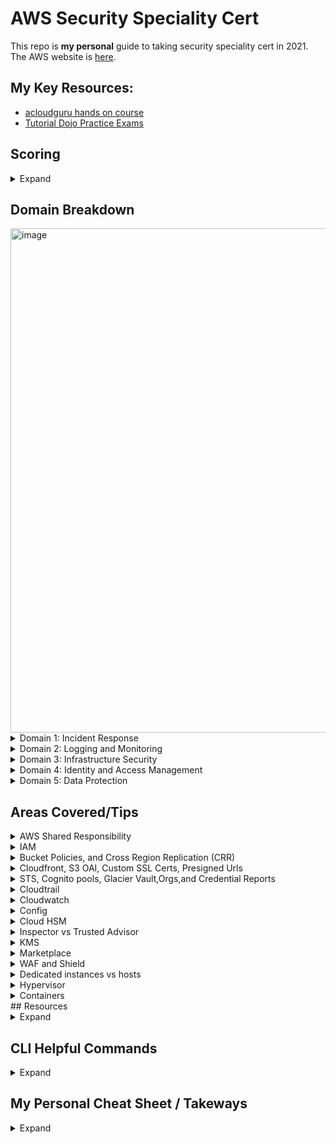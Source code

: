 # AWS Security Speciality Cert
This repo is **my personal** guide to taking security speciality cert in 2021. The AWS website is [here](https://aws.amazon.com/certification/certified-security-specialty/).

## My Key Resources: 
* [acloudguru hands on course](https://acloudguru.com/course/aws-certified-security-specialty)
* [Tutorial Dojo Practice Exams](https://portal.tutorialsdojo.com/courses/aws-certified-security-specialty-practice-exams/lessons/practice-exams-timed-mode-7/)

## Scoring
<details>
  <summary>Expand</summary>
  
* 100 - 1000 with minimum 720
* scaled scoring model
* 15 unscored questions that do not affect your score
* Unanswered questions are scored as incorrect; there is no penalty for guessing
* Multiple-choice: Has one correct response and three incorrect responses (distractors).
* Multiple-response: Has two or more correct responses out of five or more options
</details>

## Domain Breakdown 
<img width="807" alt="image" src="https://user-images.githubusercontent.com/44328319/133793047-a5f83399-c53b-4bbb-b12f-322619eb123f.png">

<details>
  <summary>Domain 1: Incident Response </summary>
  
1.1 Given an AWS abuse notice, evaluate the suspected compromised instance or exposed access keys.
* Given an AWS Abuse report about an EC2 instance, securely isolate the instance as part of a forensic investigation.
* Analyze logs relevant to a reported instance to verify a breach, and collect relevant data.
* Capture a memory dump from a suspected instancefor later deep analysis or for legal compliance reasons.
  
1.2 Verify that the Incident Response plan includes relevant AWS services.
* Determine if changes to baseline security configuration have been made.
* Determine if list omits services,processes, or procedures which facilitate Incident Response.
* Recommend services, processes, procedures to remediate gaps.

1.3 Evaluate the configuration of automated alerting, and execute possible remediation of security-related incidents and emerging issues.
* Automate evaluation of conformance with rules for new/changed/removed resources.
* Apply rule-based alerts for common infrastructure misconfigurations.
* Review previous security incidents and recommend improvements to existing systems
  
</details>
<details>
  <summary>Domain 2: Logging and Monitoring </summary>
  
2.1 Design and implement security monitoring and alerting.
* Analyze architecture and identify monitoring requirements and sources for monitoring statistics.
* Analyze architecture to determine which AWS services can be used to automate monitoring and alerting.*
* Analyze the requirements for custom application monitoring, and determine how this could be achieved.
* Setup automated tools/scripts to perform regular audits.
Version 2.0SCS-C014|P A G E

2.2 Troubleshoot security monitoring and alerting.
* Given an occurrence of a known event without the expected alerting, analyze the service functionality and configuration andremediate.
* Given an occurrence of a known event without the expected alerting, analyze the permissions and remediate.
* Given a custom application which is not reporting its statistics, analyze the configuration and remediate.
* Review audit trails of system and user activity.

2.3 Design and implement a logging solution.
* Analyze architecture and identify logging requirements and sources for log ingestion.
* Analyze requirements and implement durable and secure log storage according to AWS best practices.
* Analyzearchitecture to determine which AWS services can be used to automate log ingestion and analysis.

2.4Troubleshoot logging solutions.
* Given the absence of logs, determine the incorrect configuration and define remediation steps.
* Analyze logging access permissions to determine incorrect configuration and define remediation steps.
* Based on the security policy requirements, determine the correct log level, type, and sources
</details>


<details>
  <summary>Domain 3: Infrastructure Security </summary>
  
3.1 Design edge security on AWS.
* For a given workload, assess and limit the attack surface.
* Reduce blast radius (e.g. by distributing applications across accounts and regions).
* Choose appropriate AWS and/or third-party edge services such as WAF, CloudFront and Route53 to protect against DDoS or filter application-level attacks.
* Given a set of edge protection requirements for an application, evaluate the mechanisms to prevent and detect intrusions for compliance and recommend required changes.
* Test WAF rules to ensure they block malicious traffic.

3.2 Design and implement a secure network infrastructure.
* Disable any unnecessary network ports and protocols.
* Given a set of edge protection requirements, evaluate the security groups and NACLs of an application for compliance and recommend required changes.
* Given security requirements, decide on network segmentation (e.g. security groups and NACLs) that allow the minimum ingress/egress access required.
* Determine the use case for VPN or Direct Connect.Determine the use case for enabling VPC Flow Logs.
* Given a description of the network infrastructure for a VPC, analyze the use of subnets and gateways for secure operation.

3.3 Troubleshoot a secure network infrastructure.
* Determine where network traffic flow is being denied.
* Given a configuration,confirm security groups and NACLs have been implemented correctly.


3.4 Design and implement host-based security.
* Given security requirements, install and configure host-based protections including Inspector, SSM.
* Decide when to use host-based firewall like iptables.Recommend methods for host hardening and monitoring.  
</details>

<details>
  <summary>Domain 4: Identity and Access Management </summary>
  
4.1 Design and implement a scalable authorization and authentication system to access AWS resources.
* Given a description of a workload, analyze the access control configuration for AWS services and make recommendations that reduce risk.
* Given a description how an organization manages their AWS accounts, verify security of their root user.
* Given your organization’s compliance requirements, determine when to apply user policies and resource policies.
* Within an organization’s policy, determine when to federate a directory services to IAM.
* Design a scalable authorization model that includes users, groups, roles, and policies.
* Identify and restrict individual users of data and AWS resources.
* Review policies to establish that users/systems are restricted from performing functions beyond their responsibility, and also enforce proper separation of duties.

4.2 Troubleshoot an authorization and authentication system to access AWS resources.
* Investigate a user’s inability to access S3 bucket contents.
* Investigate a user’s inability to switchroles to a different account.
* Investigate an Amazon EC2 instance’s inability to access a given AWS resource

</details>
<details>
  <summary>Domain 5: Data Protection</summary>
  
5.1 Design and implement key management and use.
* Analyze a given scenario to determine an appropriate key management solution.
* Given a set of data protection requirements, evaluate key usage and recommend required changes.
* Determine and control the blast radius of a key compromise event and design a solution to contain the same.

5.2 Troubleshoot key management.
* Breakdown the difference between a KMS key grant and IAM policy.
* Deduce the precedence given different conflicting policies for a given key.
* Determine when and how to revoke permissions for a user or service in the event of a compromise.

5.3 Design and implement a data encryption solution for data at rest and data in transit.
* Given a set of data protection requirements, evaluate the security of the data at rest in a workload and recommend required changes.
* Verify policy on a key such that it can only beused by specific AWS services.
* Distinguish the compliance state of data through tag-based data classifications and automate remediation.
* Evaluate a number of transport encryption techniques and select the appropriate method (i.e. TLS, IPsec, client-side KMS encryption).
</details>

## Areas Covered/Tips
<details>
  <summary>AWS Shared Responsibility</summary>
  
  <img width="406" alt="image" src="https://user-images.githubusercontent.com/44328319/133936461-073ed22c-8298-4232-aac8-375968e5e2ac.png">
  <img width="1045" alt="image" src="https://user-images.githubusercontent.com/44328319/133936239-673da30a-479b-45ec-8d0e-907ac5546118.png">
  <img width="1265" alt="image" src="https://user-images.githubusercontent.com/44328319/133936186-4f2fd92a-c589-42fe-b712-bb8852d28749.png">
  <img width="241" alt="image" src="https://user-images.githubusercontent.com/44328319/133936265-a9281a8f-e848-4572-8365-36a048b3a1d6.png">

</details>
<details>
  <summary>IAM</summary>
    
  <img width="245" alt="image" src="https://user-images.githubusercontent.com/44328319/133936280-baf4f25d-83a5-4c98-be57-d3f7f8c6b258.png">
  <img width="240" alt="image" src="https://user-images.githubusercontent.com/44328319/133936293-d03014fd-94bc-4e94-8dcb-4c7f756d3dff.png">
  <img width="225" alt="image" src="https://user-images.githubusercontent.com/44328319/133936304-a06c2b3f-7cee-4119-9358-ebc89f913361.png">
 
</details>
 
<details>
  <summary>Bucket Policies, and Cross Region Replication (CRR)</summary>
  
  <img width="251" alt="image" src="https://user-images.githubusercontent.com/44328319/133936329-c50e8a26-fd61-4e43-a4a0-41056574ccf2.png">
  <img width="423" alt="image" src="https://user-images.githubusercontent.com/44328319/133936341-c793ed62-3ffd-42bd-bd5e-1dafdc52983e.png">
  <img width="359" alt="image" src="https://user-images.githubusercontent.com/44328319/133936469-877b6c3d-31fa-4ee9-bc6e-819b84bbaf0e.png">
  <img width="403" alt="image" src="https://user-images.githubusercontent.com/44328319/133936353-34a502f4-0da7-4978-a27a-f1610d3c5c09.png">
  <img width="371" alt="image" src="https://user-images.githubusercontent.com/44328319/133936490-9e13d487-1f2d-46d1-aaab-e751aae3193b.png">
  <img width="413" alt="image" src="https://user-images.githubusercontent.com/44328319/133936356-8679fda4-dfed-44ec-8c83-caff89c65c62.png">
  <img width="412" alt="image" src="https://user-images.githubusercontent.com/44328319/133936369-8f69d8d2-e847-4c03-a64a-e4145a40df8d.png">
  <img width="335" alt="image" src="https://user-images.githubusercontent.com/44328319/133936499-8512bf7e-cb79-4bd8-9832-f77bbdfd0c1a.png">
  <img width="398" alt="image" src="https://user-images.githubusercontent.com/44328319/133936502-8f041410-2519-49cd-a312-d5e2a1e2461d.png">
    
</details>
<details>
  <summary>Cloudfront, S3 OAI, Custom SSL Certs, Presigned Urls</summary>
  Steps to set up OAI see below in order for exam
  <img width="536" alt="image" src="https://user-images.githubusercontent.com/44328319/134004317-09945c2d-4bf7-4d7f-88c6-640c35829d11.png">  
  <img width="1081" alt="image" src="https://user-images.githubusercontent.com/44328319/134005268-b56b0dc0-210b-44d8-8682-c768ad23dd64.png">
  <img width="1141" alt="image" src="https://user-images.githubusercontent.com/44328319/134006453-5ee89c7b-7bb6-4e34-8574-4f07d60e5601.png">

</details>
<details>
  <summary>STS, Cognito pools, Glacier Vault,Orgs,and Credential Reports</summary>
  <img width="611" alt="image" src="https://user-images.githubusercontent.com/44328319/134177190-5567ee95-563e-43de-8aa2-65c15dbfa736.png">
  <img width="611" alt="image" src="https://user-images.githubusercontent.com/44328319/134177234-b1c82b20-9510-4e2e-a5ee-6e36808295f8.png">
  <img width="352" alt="image" src="https://user-images.githubusercontent.com/44328319/134177302-310ef83a-e25b-4485-8d0c-9d0ce7a1fa92.png">
  <img width="627" alt="image" src="https://user-images.githubusercontent.com/44328319/134177350-19668af6-19c7-4765-9c6c-85df590ec6c8.png">
  <img width="624" alt="image" src="https://user-images.githubusercontent.com/44328319/134177401-2a75ad3e-0547-4e11-ba69-c39b639f02f2.png">
  <img width="613" alt="image" src="https://user-images.githubusercontent.com/44328319/134177462-2009703b-28f4-4dae-939f-a366b84f9593.png">
  <img width="631" alt="image" src="https://user-images.githubusercontent.com/44328319/134177510-bca8e43d-fbf6-4880-a3b9-2b4e0e07ac94.png">
  <img width="631" alt="image" src="https://user-images.githubusercontent.com/44328319/134177569-5583daf4-6f01-4cfa-b20c-0067ae88133b.png">
  <img width="643" alt="image" src="https://user-images.githubusercontent.com/44328319/134177601-68a1c46b-de9f-434b-a559-2caadc039e72.png">
  <img width="597" alt="image" src="https://user-images.githubusercontent.com/44328319/134177653-951837ef-ca2b-47cf-988e-7e02f5d7a1c7.png">


</details>
<details>
  <summary>Cloudtrail</summary>
  
  ![image](https://user-images.githubusercontent.com/44328319/134353748-9207bda6-d8d5-401f-b96a-bb3db1ee2a91.png)
  This does not log RDP/SSH sessions.
  ![image](https://user-images.githubusercontent.com/44328319/134354253-56bb2df9-9da8-4b89-8ce9-d2185f534414.png)
  ![image](https://user-images.githubusercontent.com/44328319/134354152-9cac7580-40fa-4f4d-8cf7-6af808cc258e.png)
  ![image](https://user-images.githubusercontent.com/44328319/134354337-0e3760a7-ea9f-44f6-8695-ee01d25e57b8.png)
  ![image](https://user-images.githubusercontent.com/44328319/134354487-16e7ce82-224b-431b-a19e-6c404db27676.png)   
  ![image](https://user-images.githubusercontent.com/44328319/134354537-0478a2e5-6dde-429d-85e1-651617a045e7.png)

 </details>  
 <details>
  <summary>Cloudwatch</summary>
  
  ![image](https://user-images.githubusercontent.com/44328319/134354953-e861b9e6-f53a-454c-ba03-43e4507f896b.png)
  ![image](https://user-images.githubusercontent.com/44328319/134354974-dece39f9-456a-4979-8775-7431f6c06e75.png)
  ![image](https://user-images.githubusercontent.com/44328319/134355060-7374ea41-c2fa-45d3-bfa4-b203a6aecc51.png)
 </details>  
 
  <details>
  <summary>Config</summary>
  
  ![image](https://user-images.githubusercontent.com/44328319/134355480-f8260ca1-5c23-4245-8e86-3f56b7963849.png)
  ![image](https://user-images.githubusercontent.com/44328319/134355527-938d035d-43b1-420e-af31-40efa28742dc.png)
  ![image](https://user-images.githubusercontent.com/44328319/134357716-e6c1162a-51c3-4553-bcdb-b1632d671b63.png)
  Know when to use above 
  
  ![image](https://user-images.githubusercontent.com/44328319/134357918-6dbf2028-5394-4da5-9e11-2356c6046b83.png)

 </details>  
 
 <details>
  <summary>Cloud HSM</summary>
 
  ![image](https://user-images.githubusercontent.com/44328319/134356717-1894bb5d-c212-4f19-9e51-f3eaf9c7487a.png)
  ![image](https://user-images.githubusercontent.com/44328319/134356904-f1e839b0-68e8-4ce6-8ea7-dc6b77cb5979.png)

 </details>  
 
  <details>
  <summary>Inspector vs Trusted Advisor</summary>
  
  ![image](https://user-images.githubusercontent.com/44328319/134357323-a55d80f5-b971-4e8d-92f0-2c93b62590e8.png)
  ![image](https://user-images.githubusercontent.com/44328319/134357385-ad75126d-333d-4474-9e63-8f6e7a04452b.png)
  ![image](https://user-images.githubusercontent.com/44328319/134357489-a6edee5e-ed2a-49d4-a8ed-ee90fad994df.png)
  ![image](https://user-images.githubusercontent.com/44328319/134357436-fd648385-765a-480b-a687-bb985e48e55a.png)

 </details>  
 
 <details>
  <summary>KMS</summary>
  
  <img width="915" alt="image" src="https://user-images.githubusercontent.com/44328319/134982143-d14e1371-73e1-46c5-9fef-4f5db1ed8e42.png">
  <img width="790" alt="image" src="https://user-images.githubusercontent.com/44328319/134982184-a46e0d3c-fe43-4cd6-a669-5109345de917.png">
  <img width="882" alt="image" src="https://user-images.githubusercontent.com/44328319/134982250-a0739e5d-417f-40ac-aaf0-90691b334e36.png">
  <img width="834" alt="image" src="https://user-images.githubusercontent.com/44328319/134982276-45ded481-e84c-4710-9555-17823be46e1e.png">
  <img width="807" alt="image" src="https://user-images.githubusercontent.com/44328319/134982313-0c9fb5a9-6d04-43f4-85b7-90cb2cd64d66.png">
  <img width="740" alt="image" src="https://user-images.githubusercontent.com/44328319/134982438-64d3a19d-d755-4b04-ad87-206d289d166e.png">
  <img width="696" alt="image" src="https://user-images.githubusercontent.com/44328319/134982386-28967bba-3714-46ad-b879-1086ed9995cd.png">
  <img width="976" alt="image" src="https://user-images.githubusercontent.com/44328319/134982547-3ba32560-ff2c-4d8d-9257-76dc3b361639.png">
  <img width="959" alt="image" src="https://user-images.githubusercontent.com/44328319/134982626-76a29879-5145-4e27-9e10-e1aa071a07b0.png">
  <img width="1063" alt="image" src="https://user-images.githubusercontent.com/44328319/134982777-14d3da6f-bdd3-407b-8fff-79764ffff56e.png">
  <img width="1049" alt="image" src="https://user-images.githubusercontent.com/44328319/134982810-2ee1beb3-5303-43ee-8739-98babc2b66c1.png">
  <img width="1054" alt="image" src="https://user-images.githubusercontent.com/44328319/134983007-a5fd2766-590e-4bbe-95ec-ed423f9389ca.png">
  <img width="961" alt="image" src="https://user-images.githubusercontent.com/44328319/134983883-57618652-2003-4f7b-8ea7-76e7eab5f7ea.png">
  <img width="905" alt="image" src="https://user-images.githubusercontent.com/44328319/134984026-715c4a08-4e49-4350-8fdb-c324ad6cffc3.png">
  get your public key pair
  <img width="1099" alt="image" src="https://user-images.githubusercontent.com/44328319/134984154-00abd6ce-e00b-4d28-8a72-c5074a0ff6c3.png">
  <img width="1125" alt="image" src="https://user-images.githubusercontent.com/44328319/134984193-3110b949-a6ca-4a6a-a39b-95afb6e28619.png">
  <img width="991" alt="image" src="https://user-images.githubusercontent.com/44328319/134984450-ed1734bb-1b48-4da7-a44b-f5bb091180c0.png">
  <img width="931" alt="image" src="https://user-images.githubusercontent.com/44328319/134984503-59e6ed8b-ed34-4cfd-8ab8-f4aed89c65c7.png">
  <img width="1047" alt="image" src="https://user-images.githubusercontent.com/44328319/134990059-9350ac8f-efcb-4731-bd0c-29cd9eecd2ec.png">
  <img width="1062" alt="image" src="https://user-images.githubusercontent.com/44328319/134990148-cd52df29-32a5-4260-bbc9-cb4b1910b3f4.png">
  <img width="1053" alt="image" src="https://user-images.githubusercontent.com/44328319/134990267-b9080a09-4726-490f-95dc-4440a73b4bd1.png">

 </details>  
  
 <details>
  <summary>Marketplace</summary>
  
  <img width="958" alt="image" src="https://user-images.githubusercontent.com/44328319/134985229-dd43c489-b3dc-4b0a-906e-9229c6472d3e.png">
 </details>  
 
  <details>
  <summary>WAF and Shield</summary>
  
   <img width="916" alt="image" src="https://user-images.githubusercontent.com/44328319/134986346-6c41e277-8a4a-4b2c-b070-61227e10529b.png">
   <img width="995" alt="image" src="https://user-images.githubusercontent.com/44328319/134986364-fd12866c-615a-4cbc-9c8c-5b3b89f63bd9.png">
   <img width="976" alt="image" src="https://user-images.githubusercontent.com/44328319/134986449-b52cee59-9c8a-4698-b4c2-c801190f1072.png">
   <img width="998" alt="image" src="https://user-images.githubusercontent.com/44328319/134986498-d091b3b8-06b9-44ad-812a-467cdb3f78d3.png">
  
 </details> 
 
 <details>
  <summary>Dedicated instances vs hosts</summary>
  
  <img width="601" alt="image" src="https://user-images.githubusercontent.com/44328319/134986682-d6eea621-10e9-44fb-a446-a2a46de739c9.png">
  <img width="944" alt="image" src="https://user-images.githubusercontent.com/44328319/134986721-766afbde-ab41-4d99-a8b2-043d6781cde4.png">

 </details> 
 
  <details>
  <summary>Hypervisor</summary>
   
   <img width="893" alt="image" src="https://user-images.githubusercontent.com/44328319/134987063-dafe91f6-a9db-4444-a771-eebfb1c7013b.png">
   <img width="951" alt="image" src="https://user-images.githubusercontent.com/44328319/134987145-f348966d-526c-4891-a556-23761a0d858f.png">

 </details> 
 
 <details>
    <summary>Containers</summary>
     <img width="549" alt="image" src="https://user-images.githubusercontent.com/44328319/134990467-b6f7700b-1ab8-485e-997a-46f4f7365e97.png">
     <img width="590" alt="image" src="https://user-images.githubusercontent.com/44328319/134990599-561879bb-ced0-4b4f-a1bd-3e6a372c4467.png">
     <img width="942" alt="image" src="https://user-images.githubusercontent.com/44328319/134990618-e91a385c-bc6f-49fb-ae91-8fd7362b5a57.png">
     <img width="961" alt="image" src="https://user-images.githubusercontent.com/44328319/134990702-af3f4911-27a4-4790-832f-e699a8c5ef56.png">
     <img width="626" alt="image" src="https://user-images.githubusercontent.com/44328319/134990744-4f8b46eb-88c1-4a89-a9cd-0f47fe75dfcb.png">
     <img width="954" alt="image" src="https://user-images.githubusercontent.com/44328319/134990792-2750a636-f56f-4a3b-888f-4c19d42196c5.png">


 </details> 
## Resources
<details>
    <summary>Expand</summary>
 
* [Cloudtrail Supported services](https://docs.aws.amazon.com/awscloudtrail/latest/userguide/cloudtrail-aws-service-specific-topics.html) 
* [WAF cloudformation](https://s3.amazonaws.com/cloudformation-examples/community/common-attacks.json)

</details>

## CLI Helpful Commands
<details>
  <summary>Expand</summary>

* Key related commands
    ```#Create a new key and make a note of the region you are working in 
    aws kms create-key

    #Test encrypting plain text using my new key: 
    aws kms encrypt --plaintext "hello" --key-id <key_arn>

    #Create a new user called Dave and generate access key / secret access key
    aws iam create-user --user-name dave
    aws iam create-access-key --user-name dave

    #Run aws configure using Dave's credentials creating a CLI profile for him
    aws configure --profile dave
    aws kms encrypt --plaintext "hello" --key-id <key_arn> --profile dave

    #Create a grant for user called Dave
    aws iam get-user --user-name dave
    aws kms create-grant --key-id <key_arn> --grantee-principal <Dave's_arn> --operations "Encrypt"

    #Encrypt plain text as user Dave: 
    aws kms encrypt --plaintext "hello" --key-id <key_arn> --grant-tokens <grant_token_from_previous_command> --profile dave

    #Revoke the grant:
    aws kms list-grants --key-id <key_arn>
    aws kms revoke-grant --key-id <key_arn> --grant-id <grant_id>

    #Check that the revoke was successful:
    aws kms encrypt --plaintext "hello" --key-id <key_arn> --profile dave

    https://docs.aws.amazon.com/cli/latest/reference/kms/create-grant.html ```
* ```aws configure```
* presigned url `aws s3 presign s3://url --expires-in 300`
* Copies file from local to bucket```aws s3 cp <path> s3://<bucket>```
* List buckets```aws s3 ls```
* List Bucket Content: ```aws s3 ls s3://<bucket>```
* How get canicol names via cli `aws s3api list-buckets`
* Create s3 bucket ```aws s3api create-bucket --bucket <bucketname> --region us-east-1```
* grab your environment variables from cli ```env | grep ^AWS```
* What is the policies attached to that user ```aws iam list-attached-user-policies --user-name=$AWS_ACCOUNT_USERNAME```
* Create iam user ```aws iam create-user --user-name root-for-vault```
* Attach policy ```aws iam attach-user-policy --user-name root-for-vault --policy-arn arn:aws:iam::${AWS_ACCOUNT_ID}:policy/vault-root```
* Create access key and secret passing to txt for temp use ```aws iam create-access-key --user-name root-for-vault | tee root-for-vault-keys.txt```
* Set default region ```export AWS_DEFAULT_REGION=us-east-1```
* Create VPC ```aws ec2 create-default-vpc```
* Run EC2 ```aws ec2 run-instances --image-id <amiid> --instance-type <ec2type> --count 1```
* List RDS ```aws rds describe-db-instances```
* Grab metadata from instance ```curl http://169.254.169.254/latest/meta-data/``` ```wget http://169.254.169.254/latest/meta-data/```
* Grab userdata from instance ```curl http://169.254.169.254/latest/user-data/```
* List lambda functions ```aws lambda list-functions --max-items 10```  [Full list of lambda cli ](https://docs.aws.amazon.com/cli/latest/reference/lambda/index.html)
* Invoke Lambda ```aws lambda invoke \
    --function-name my-function \
    --payload '{ "name": "Bob" }' \
    response.json```
* Delete an S3 bucket and all its contents with just one command 
`aws s3 rb s3://bucket-name -force`
* Copy a directory and its subfolders from your PC to Amazon S3 
`aws s3 cp MYFolder s3://bucket-name -recursive [-region us-west-2]`
* Display subsets of all available ec2 images 
`aws ec2 describe-images | grep ubuntu`
* List users in a different format 
`aws iam list-users --output table`
* Get credentialed IAM reports from CLI `aws iam generate-credential-report` and read it `aws iam get-credential-report --output text | base64 --decode >> credentialreport.csv`
* List the sizes of an S3 bucket and its contents 
`aws s3api list-objects --bucket BUCKETNAME --output json --query " 
[sum(Contents[].Size), length(Contents[])]"`
* Move S3 bucket to a different location 
`aws s3 sync s3://oldbucket s3://newbucket --source-region us-west-l 
--region us-west-2`
* sync files from local but exlude some directories and .pem `aws s3 sync <YOURLOCALPATH> s3://<YOURBUCKETNAME> --exclude 'scripts/*' --exclude '*.pem'`
* List users by ARN 
`aws iam list-users --output json | jq -r .Users[].Arn`
* List all of your instances that are currently running
`aws ec2 describe-instances --filters Name=instance-state-name,Values=running --query 'Reservations[*].Instances[].[InstanceId,State,PublicIpAddress, Tags[?Key==`Name`].Value]' --region us-east-1 --output json | jq `
`aws ec2 describe-instances --filters Name=instance-state-name,Values=running --region us-east-1 --output table`
* start ec2 instances `aws ec2 start-instances --instance-ids <your instance id>`
* describe your sg rules `aws ec2 describe-security-group-rules`
* Other ways to pass input parameters to the AWS CLI with JSON 
`aws iam put-user-policy --user-name AWS-Cli-Test --policy-name 
Power-Access --policy-document { "Statement":[{ "Effect": 
"Allow" , "NotAction":"iam:*", "Resource": "*"} ] }`
* When backups complete send to sns topic `aws backup put-backup-vault-notifications --endpoint-url https://backup.eu-west-1.amazonaws.com --backup-vault-name examplevault --sns-topic-arn arn:aws:sns:eu-west-1:111111111111:exampletopic --backup-vault-events BACKUP_JOB_COMPLETED`
* Get backups notifications `aws backup get-backup-vault-notifications --backup-vault-name examplevault`
</details>

## My Personal Cheat Sheet / Takeways
 <details>
    <summary>Expand</summary>
   
 * 2 services to check ssh open: Config and Trusted Advisor
 * Visibility = Config
 * Multi tenant key service = KMS
 * Customer Shared Responsibility = Configure IAM and apply sec updates
 * 2 services automate tech tasks to avoid human erorr = ops works and codedeploy
 * Principal in IAM permissions = user, account, service to allow or deny
 * Service control Policies = guardrail and org units accesses
 * AWS API used to AD = STS 
 * Temp access to object = presigned url 
 * Permission Boundaries = used to limit max permissions for user roles or users
 * custom ssl needs be in stored in us-east1 cert store
 * Vault lock = can't be changed when implemented
 * AD federation = users must navigate to ADFS signin and users do not need IAM creds
 * Steps cross region replication = owner destination bucket grants source owner via bucket policy permission to replicate
 * Cloudwatch = log aggregation, resource utilization, trigger lambda
 * What inspector package checks for root login over ssh: security best practices and CIS.
 * Cloudfront are global ALB wafs are regional
   
 </details>  

